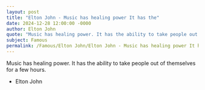 ```yaml
---
layout: post
title: "Elton John - Music has healing power It has the"
date: 2024-12-28 12:00:00 -0000
author: Elton John
quote: "Music has healing power. It has the ability to take people out of themselves for a few hours."
subject: Famous
permalink: /Famous/Elton John/Elton John - Music has healing power It has the
---
```


Music has healing power. It has the ability to take people out of themselves for a few hours.

- Elton John
